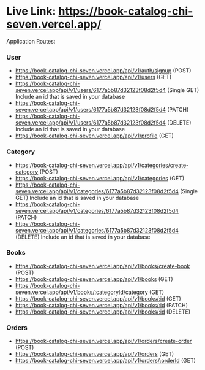 # Live Link: https://book-catalog-chi-seven.vercel.app/
Application Routes:
### User
* https://book-catalog-chi-seven.vercel.app/api/v1/auth/signup (POST)
* https://book-catalog-chi-seven.vercel.app/api/v1/users (GET)
* https://book-catalog-chi-seven.vercel.app/api/v1/users/6177a5b87d32123f08d2f5d4 (Single GET) Include an id that is saved in your database
* https://book-catalog-chi-seven.vercel.app/api/v1/users/6177a5b87d32123f08d2f5d4 (PATCH)
* https://book-catalog-chi-seven.vercel.app/api/v1/users/6177a5b87d32123f08d2f5d4 (DELETE) Include an id that is saved in your database
* https://book-catalog-chi-seven.vercel.app/api/v1/profile (GET)
### Category
* https://book-catalog-chi-seven.vercel.app/api/v1/categories/create-category (POST)
* https://book-catalog-chi-seven.vercel.app/api/v1/categories (GET)
* https://book-catalog-chi-seven.vercel.app/api/v1/categories/6177a5b87d32123f08d2f5d4 (Single GET) Include an id that is saved in your database
* https://book-catalog-chi-seven.vercel.app/api/v1/categories/6177a5b87d32123f08d2f5d4 (PATCH)
* https://book-catalog-chi-seven.vercel.app/api/v1/categories/6177a5b87d32123f08d2f5d4 (DELETE) Include an id that is saved in your database
### Books
* https://book-catalog-chi-seven.vercel.app/api/v1/books/create-book (POST)
* https://book-catalog-chi-seven.vercel.app/api/v1/books (GET)
* https://book-catalog-chi-seven.vercel.app/api/v1/books/:categoryId/category (GET)
* https://book-catalog-chi-seven.vercel.app/api/v1/books/:id (GET)
* https://book-catalog-chi-seven.vercel.app/api/v1/books/:id (PATCH)
* https://book-catalog-chi-seven.vercel.app/api/v1/books/:id (DELETE)
### Orders
* https://book-catalog-chi-seven.vercel.app/api/v1/orders/create-order (POST)
* https://book-catalog-chi-seven.vercel.app/api/v1/orders (GET)
* https://book-catalog-chi-seven.vercel.app/api/v1/orders/:orderId (GET)
